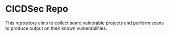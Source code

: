 # CICDSec Repo

This repository aims to collect some vulnerable projects and perform scans to produce output on their known vulnerabilities.
